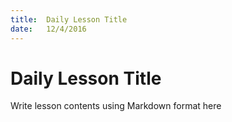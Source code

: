 ```yaml
---
title:  Daily Lesson Title
date:   12/4/2016
---
```


# Daily Lesson Title

Write lesson contents using Markdown format here